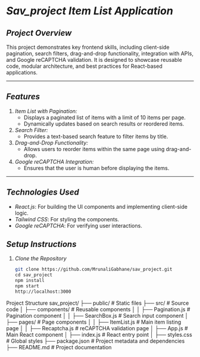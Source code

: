# _Sav_project Item List Application_

## _Project Overview_

This project demonstrates key frontend skills, including client-side pagination, search filters, drag-and-drop functionality, integration with APIs, and Google reCAPTCHA validation. It is designed to showcase reusable code, modular architecture, and best practices for React-based applications.

---

## _Features_

1. _Item List with Pagination:_
   - Displays a paginated list of items with a limit of 10 items per page.
   - Dynamically updates based on search results or reordered items.
2. _Search Filter:_
   - Provides a text-based search feature to filter items by title.
3. _Drag-and-Drop Functionality:_
   - Allows users to reorder items within the same page using drag-and-drop.
4. _Google reCAPTCHA Integration:_
   - Ensures that the user is human before displaying the items.

---

## _Technologies Used_

- _React.js_: For building the UI components and implementing client-side logic.
- _Tailwind CSS_: For styling the components.
- _Google reCAPTCHA_: For verifying user interactions.

## _Setup Instructions_

1. _Clone the Repository_
   ```bash
   git clone https://github.com/MrunaliGabhane/sav_project.git
   cd sav_project
   npm install
   npm start
   http://localhost:3000
   ```

Project Structure
sav_project/
├── public/ # Static files
├── src/ # Source code
│ ├── components/ # Reusable components
│ │ ├── Pagination.js # Pagination component
│ │ ├── SearchBox.js # Search input component
│ ├── pages/ # Page components
│ │ ├── ItemList.js # Main item listing page
│ │ ├── Recaptcha.js # reCAPTCHA validation page
│ ├── App.js # Main React component
│ ├── index.js # React entry point
│ ├── styles.css # Global styles
├── package.json # Project metadata and dependencies
├── README.md # Project documentation

